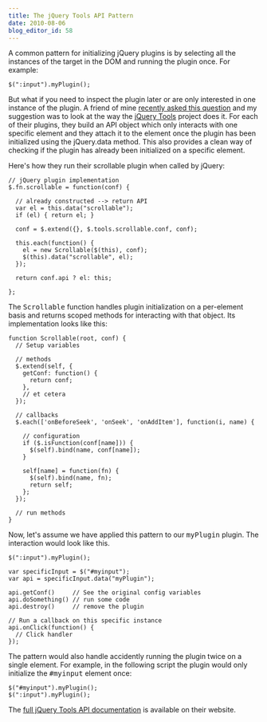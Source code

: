 ```yaml
---
title: The jQuery Tools API Pattern
date: 2010-08-06
blog_editor_id: 58
---
```


[recently asked this question]: http://forum.jquery.com/topic/return-customized-default-values-for-each-in-a-plugin
[jQuery Tools]: http://flowplayer.org/tools/
[full jQuery Tools API documentation]: http://flowplayer.org/tools/documentation/scripting.html#api

A common pattern for initializing jQuery plugins is by selecting all the instances of the target in the DOM and running the plugin once. For example:

    $(":input").myPlugin();

But what if you need to inspect the plugin later or are only interested in one instance of the plugin. A friend of mine [recently asked this question] and my suggestion was to look at the way the [jQuery Tools] project does it. For each of their plugins, they build an API object which only interacts with one specific element and they attach it to the element once the plugin has been initialized using the jQuery.data method. This also provides a clean way of checking if the plugin has already been initialized on a specific element.

Here's how they run their scrollable plugin when called by jQuery:

    // jQuery plugin implementation
    $.fn.scrollable = function(conf) { 
      
      // already constructed --> return API
      var el = this.data("scrollable");
      if (el) { return el; }     

      conf = $.extend({}, $.tools.scrollable.conf, conf); 
    
      this.each(function() {      
        el = new Scrollable($(this), conf);
        $(this).data("scrollable", el); 
      });
    
      return conf.api ? el: this; 
    
    };

The <tt>Scrollable</tt> function handles plugin initialization on a per-element basis and returns scoped methods for interacting with that object. Its implementation looks like this:

    function Scrollable(root, conf) {   
      // Setup variables
      
      // methods
      $.extend(self, {
        getConf: function() {
          return conf;  
        },      
        // et cetera
      });
        
      // callbacks  
      $.each(['onBeforeSeek', 'onSeek', 'onAddItem'], function(i, name) {
        
        // configuration
        if ($.isFunction(conf[name])) { 
          $(self).bind(name, conf[name]); 
        }
      
        self[name] = function(fn) {
          $(self).bind(name, fn);
          return self;
        };
      });  
    
      // run methods
    }

Now, let's assume we have applied this pattern to our <tt>myPlugin</tt> plugin. The interaction would look like this.

    $(":input").myPlugin();
    
    var specificInput = $("#myinput");
    var api = specificInput.data("myPlugin");
    
    api.getConf()     // See the original config variables
    api.doSomething() // run some code
    api.destroy()     // remove the plugin
    
    // Run a callback on this specific instance
    api.onClick(function() { 
      // Click handler
    });

The pattern would also handle accidently running the plugin twice on a single element. For example, in the following script the plugin would only initialize the <tt>#myinput</tt> element once:

    $("#myinput").myPlugin();
    $(":input").myPlugin();

The [full jQuery Tools API documentation] is available on their website.
